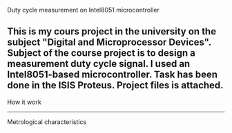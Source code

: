 Duty cycle measurement on Intel8051 microcontroller

This is my cours project in the university on the subject "Digital and Microprocessor Devices".
Subject of the course project is to design a measurement duty cycle signal. 
I used an Intel8051-based microcontroller. 
Task has been done in the ISIS Proteus. Project files is attached.
-----------------------------------------------------
How it work





-----------------------------------------------------
Metrological characteristics





